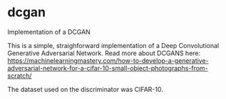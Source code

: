 # dcgan
Implementation of a DCGAN 

This is a simple, straighforward implementation of a Deep Convolutional Generative Adversarial Network. 
Read more about DCGANS here: https://machinelearningmastery.com/how-to-develop-a-generative-adversarial-network-for-a-cifar-10-small-object-photographs-from-scratch/ 

The dataset used on the discriminator was CIFAR-10. 

